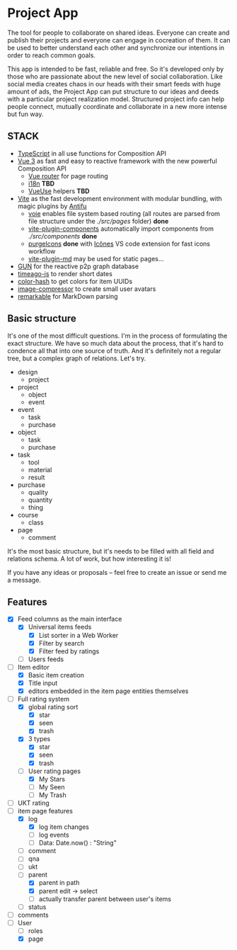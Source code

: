 # Project App

The tool for people to collaborate on shared ideas. Everyone can create and publish their projects and everyone can engage in cocreation of them. It can be used to better understand each other and synchronize our intentions in order to reach common goals.

This app is intended to be fast, reliable and free. So it's developed only by those who are passionate about the new level of social collaboration. Like social media creates chaos in our heads with their smart feeds with huge amount of ads, the Project App can put structure to our ideas and deeds with a particular project realization model. Structured project info can help people connect, mutually coordinate and collaborate in a new more intense but fun way. 

## STACK
- [TypeScript](https://www.typescriptlang.org/) in all use functions for Composition API
- [Vue 3](https://v3.vuejs.org/) as fast and easy to reactive framework with the new powerful Composition API
  - [Vue router](https://github.com/vuejs/vue-router-next) for page routing
  - [i18n](https://vue-i18n-next.intlify.dev/advanced/composition.html#basic-usage) **TBD**
  - [VueUse](https://vueuse.js.org) helpers **TBD**
- [Vite](https://github.com/vitejs/vite) as the fast development environment with modular bundling, with magic plugins by [Antifu](https://github.com/antfu)
  - [voie](https://github.com/vamplate/vite-plugin-voie)  enables file system based routing (all routes are parsed from file structure under the *./src/pages* folder) **done**
  - [vite-plugin-components](https://github.com/antfu/vite-plugin-components) automatically import components from *./src/components* **done**
  - [purgeIcons](https://github.com/antfu/purge-icons) **done** with [Icônes](https://icones.js.org/) VS code extension for fast icons workflow
  - [vite-plugin-md](https://github.com/antfu/vite-plugin-md) may be used for static pages...
- [GUN](https://gun.eco/) for the reactive p2p graph database
- [timeago-js](https://www.npmjs.com/package/timeago.js) to render short dates
- [color-hash](https://www.npmjs.com/package/color-hash) to get colors for item UUIDs
- [image-compressor](https://www.npmjs.com/package/image-compressor) to create small user avatars
- [remarkable](https://www.npmjs.com/package/remarkable) for MarkDown parsing

## Basic structure

It's one of the most difficult questions. I'm in the process of formulating the exact structure. We have so much data about the process, that it's hard to condence all that into one source of truth. And it's definitely not a regular tree, but a complex graph of relations. Let's try.


- design
  - project
- project
  - object
  - event
- event
  - task
  - purchase
- object
  - task
  - purchase
- task
  - tool
  - material
  - result
- purchase
  - quality
  - quantity
  - thing
- course
  - class
- page
  - comment


It's the most basic structure, but it's needs to be filled with all field and relations schema. A lot of work, but how interesting it is!

If you have any ideas or proposals – feel free to create an issue or send me a message. 

## Features

- [x] Feed columns as the main interface
  - [x] Universal items feeds
    - [x] List sorter in a Web Worker
    - [x] Filter by search
    - [x] Filter feed by ratings
  - [ ] Users feeds
- [ ] Item editor
  - [x] Basic item creation 
  - [x] Title input
  - [x] editors embedded in the item page entities themselves
- [ ] Full rating system
  - [x] global rating sort
    - [x] star
    - [x] seen
    - [x] trash
  - [x] 3 types
    - [x] star
    - [x] seen
    - [x] trash
  - [ ] User rating pages
    - [x] My Stars
    - [ ] My Seen
    - [ ] My Trash
- [ ] UKT rating
- [ ] item page features
  - [x] log
    - [x] log item changes
    - [ ] log events
    - [ ] Data: Date.now() : "String"
  - [ ] comment
  - [ ] qna
  - [ ] ukt
  - [ ] parent
    - [x] parent in path
    - [x] parent edit -> select
    - [ ] actually transfer parent between user's items
  - [ ] status
- [ ] comments
- [ ] User
  - [ ] roles
  - [x] page
